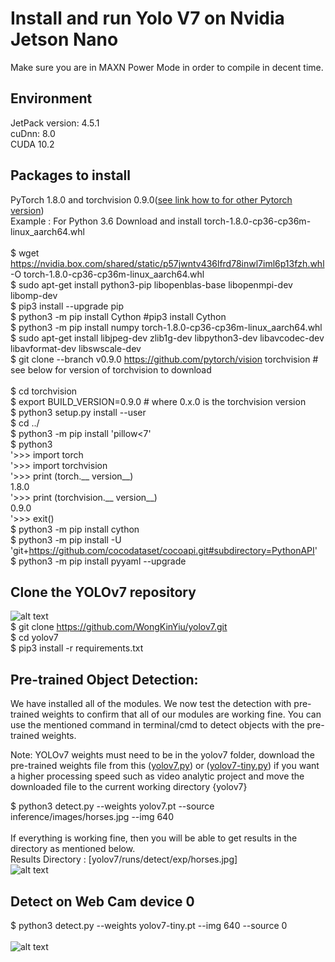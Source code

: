 # Install and run Yolo V7 on Nvidia Jetson Nano
Make sure you are in MAXN Power Mode in order to compile in decent time.<br/>

## Environment <br/>

JetPack version: 4.5.1 <br/>
cuDnn: 8.0 <br/>
CUDA 10.2 <br/>
## Packages to install <br/>

PyTorch 1.8.0 and torchvision 0.9.0([see link how to for other Pytorch version](https://forums.developer.nvidia.com/t/pytorch-for-jetson-version-1-11-now-available/72048)) <br/>
Example : For Python 3.6 Download and install torch-1.8.0-cp36-cp36m-linux_aarch64.whl <br/> <br/>
$ wget https://nvidia.box.com/shared/static/p57jwntv436lfrd78inwl7iml6p13fzh.whl -O torch-1.8.0-cp36-cp36m-linux_aarch64.whl<br/>
$ sudo apt-get install python3-pip libopenblas-base libopenmpi-dev libomp-dev<br/>
$ pip3 install --upgrade pip <br/>
$ python3 -m pip install Cython #pip3 install Cython<br/>
$ python3 -m pip install numpy torch-1.8.0-cp36-cp36m-linux_aarch64.whl<br/>
$ sudo apt-get install libjpeg-dev zlib1g-dev libpython3-dev libavcodec-dev libavformat-dev libswscale-dev <br/> 
$ git clone --branch v0.9.0 https://github.com/pytorch/vision torchvision   # see below for version of torchvision to download <br/><br/> 
$ cd torchvision <br/> 
$ export BUILD_VERSION=0.9.0  # where 0.x.0 is the torchvision version  <br/> 
$ python3 setup.py install --user <br/> 
$ cd ../  <br/> 
$ python3 -m pip install 'pillow<7' <br/>
$ python3 <br/>
'>>> import torch <br/>
'>>> import torchvision <br/>
'>>> print (torch.__ version__) <br/>
1.8.0 <br/>
'>>> print (torchvision.__ version__) <br/>
0.9.0 <br/>
'>>> exit() <br/>
$ python3 -m pip install cython  <br/>
$ python3 -m pip install -U 'git+https://github.com/cocodataset/cocoapi.git#subdirectory=PythonAPI' <br/>
$ python3 -m pip install pyyaml --upgrade <br/>

## Clone the YOLOv7 repository<br/>
![alt text](https://github.com/WongKinYiu/yolov7/raw/main/figure/performance.png)<br/>
$ git clone https://github.com/WongKinYiu/yolov7.git <br/>
$ cd yolov7 <br/>
$ pip3 install -r requirements.txt <br/>

## Pre-trained Object Detection:

We have installed all of the modules. We now test the detection with pre-trained weights to confirm that all of our modules are working fine. You can use the mentioned command in terminal/cmd to detect objects with the pre-trained weights. <br/>

Note: YOLOv7 weights must need to be in the yolov7 folder, download the pre-trained weights file from this ([yolov7.py](https://github.com/WongKinYiu/yolov7/releases/download/v0.1/yolov7.pt)) or ([yolov7-tiny.py](https://github.com/WongKinYiu/yolov7/releases/download/v0.1/yolov7-tiny.pt)) if you want a higher processing speed such as video analytic project and move the downloaded file to the current working directory {yolov7} <br/>

$ python3 detect.py --weights yolov7.pt --source inference/images/horses.jpg --img 640 <br/><br/>
If everything is working fine, then you will be able to get results in the directory as mentioned below.<br/>
Results Directory : [yolov7/runs/detect/exp/horses.jpg] <br/>
![alt text](https://github.com/theerawatramchuen/Install-Yolo-V7-on-Jetson-Nano/blob/main/horses.jpg)<br/>


## Detect on Web Cam device 0
$ python3 detect.py --weights yolov7-tiny.pt --img 640 --source 0 <br/><br/>
![alt text](https://github.com/theerawatramchuen/Install-Yolo-V7-on-Jetson-Nano/blob/main/webcam_dev_0.jpg)<br/>



